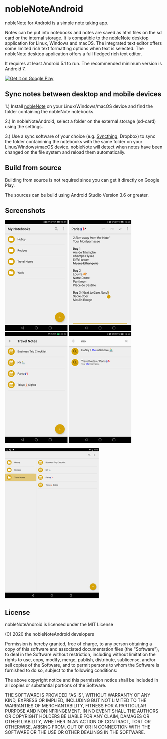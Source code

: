 # nobleNoteAndroid

nobleNote for Android is a simple note taking app. 

Notes can be put into notebooks and notes are saved as html files on the sd card or the internal storage. 
It is compatible to the [nobleNote](https://github.com/hakaishi/nobleNote) desktop application for Linux, Windows and macOS.
The integrated text editor offers some limited rich text formatting options when text is selected. The nobleNote desktop application offers a full fledged rich text editor. 

It requires at least Android 5.1 to run. The recommended minimum version is Android 7. 

<a href='https://play.google.com/store/apps/details?id=de.blogspot.noblenoteandroid'><img alt='Get it on Google Play' 
src='https://play.google.com/intl/en_us/badges/images/generic/en_badge_web_generic.png' height=90px /></a>

## Sync notes between desktop and mobile devices

1.) Install [nobleNote](https://github.com/hakaishi/nobleNote) on your Linux/Windows/macOS device and find the folder containing the nobleNote notebooks. 

2.) In nobleNoteAndroid, select a folder on the external storage (sd-card) using the settings.

3.) Use a sync software of your choice (e.g. [Syncthing](https://syncthing.net), Dropbox) to sync the folder containining the notebooks with the same folder on your Linux/Windows/macOS device. nobleNote will detect when notes have been changed on the file system and reload them automatically. 

## Build from source

Building from source is not required since you can get it directly on Google Play.

The sources can be build using Android Studio Version 3.6 or greater. 

## Screenshots


<img src="/screenshot/Screenshot0.png" width="200px"> <img src="/screenshot/Screenshot1.png" width="200px"> <img src="/screenshot/Screenshot2.png" width="200px"> <img src="/screenshot/Screenshot3.png" width="200px">

<img src="/screenshot/ScreenshotTablet2.png" width="300px">

## License

nobleNoteAndroid is licensed under the MIT License

(C) 2020 the nobleNoteAndroid developers

Permission is hereby granted, free of charge, to any person obtaining a copy of this software and associated documentation files (the "Software"), to deal in the Software without restriction, including without limitation the rights to use, copy, modify, merge, publish, distribute, sublicense, and/or sell copies of the Software, and to permit persons to whom the Software is furnished to do so, subject to the following conditions:

The above copyright notice and this permission notice shall be included in all copies or substantial portions of the Software.

THE SOFTWARE IS PROVIDED "AS IS", WITHOUT WARRANTY OF ANY KIND, EXPRESS OR IMPLIED, INCLUDING BUT NOT LIMITED TO THE WARRANTIES OF MERCHANTABILITY, FITNESS FOR A PARTICULAR PURPOSE AND NONINFRINGEMENT. IN NO EVENT SHALL THE AUTHORS OR COPYRIGHT HOLDERS BE LIABLE FOR ANY CLAIM, DAMAGES OR OTHER LIABILITY, WHETHER IN AN ACTION OF CONTRACT, TORT OR OTHERWISE, ARISING FROM, OUT OF OR IN CONNECTION WITH THE SOFTWARE OR THE USE OR OTHER DEALINGS IN THE SOFTWARE.
